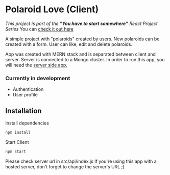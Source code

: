 # Polaroid Love (Client) 

_This project is part of the **"You have to start somewhere"** React Project Series_
You can [check it out here](https://polaroid-love.netlify.app/)

A simple project with "polaroids" created by users.
New polaroids can be created with a form.
User can like, edit and delete polaroids.

App was created with MERN stack and is separated between client and server.
Server is connected to a Mongo cluster.
In order to run this app, you will need the [server side app.](https://github.com/Hans010/polaroid-love-server.git)

### Currently in development
- Authentication
- User profile

## Installation

Install dependencies
```sh
npm install
```

Start Client
```sh
npm start
```
Please check server url in src/api/index.js
If you're using this app with a hosted server, don't forget to change the server's URL ;) 


